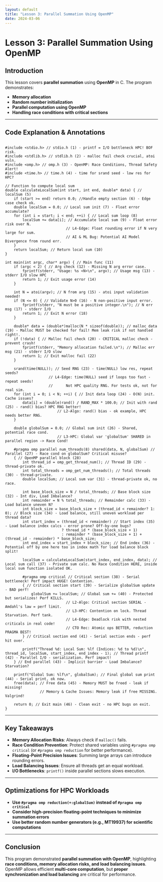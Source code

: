 ```yaml
---
layout: default
title: "Lesson 3: Parallel Summation Using OpenMP"
date: 2024-03-06
---
```


<h1>Lesson 3: Parallel Summation Using OpenMP</h1>

<h2>Introduction</h2>

<p>This lesson covers <strong>parallel summation</strong> using <strong>OpenMP</strong> in C. The program demonstrates:</p>
<ul>
  <li><strong>Memory allocation</strong></li>
  <li><strong>Random number initialization</strong></li>
  <li><strong>Parallel computation using OpenMP</strong></li>
  <li><strong>Handling race conditions with critical sections</strong></li>
</ul>

<hr>

<h2>Code Explanation &amp; Annotations</h2>

<pre><code class="c">
#include &lt;stdio.h&gt; // stdio.h (1) - printf = I/O bottleneck HPC! BOF risk.
#include &lt;stdlib.h&gt; // stdlib.h (2) - malloc fail check crucial, atoi vuln.
#include &lt;omp.h&gt; // omp.h (3) - OpenMP: Race Conditions, Thread Safety Alert!
#include &lt;time.h&gt; // time.h (4) - time for srand seed - low res for HPC?

// Function to compute local sum
double calculateLocalSum(int start, int end, double* data) { // localSum (5)
    if (start &gt;= end) return 0.0; //Handle empty section (6) - Edge case check ok.
    double localSum = 0.0; // Local sum init (7) - Float error accumulate?
    for (int i = start; i &lt; end; ++i) { // Local sum loop (8)
        localSum += data[i]; // Accumulate local sum (9) - Float error risk over N.
                            // L4-Edge: Float rounding error if N very large for sum.
                            // AI &amp; ML Bug: Potential AI Model Divergence from round err.
    }
    return localSum; // Return local sum (10)
}

int main(int argc, char* argv) { // Main func (11)
    if (argc &lt; 2) { // Arg check (12) - Missing N arg error case.
        fprintf(stderr, "Usage: %s &lt;N&gt;\n", argv); // Usage msg (13) - stderr I/O slow HPC
        return 1; // Exit usage error (14)
    }

    int N = atoi(argv); // N from arg (15) - atoi input validation needed!
    if (N &lt;= 0) { // Validate N&gt;0 (16) - N non-positive input error.
        fprintf(stderr, "N must be a positive integer.\n"); // N err msg (17) - stderr I/O
        return 1; // Exit N error (18)
    }

    double* data = (double*)malloc(N * sizeof(double)); // malloc data (19) - Malloc MUST be checked for fail! Mem leak risk if not handled right!.
    if (!data) { // Malloc fail check (20) - CRITICAL malloc check - prevent crash!
        fprintf(stderr, "Memory allocation failed.\n"); // Malloc err msg (21) - stderr I/O slow
        return 1; // Exit malloc fail (22)
    }

    srand(time(NULL)); // Seed RNG (23) - time(NULL) low res, repeat seeds?
                    // L4-Edge: time(NULL) seed if loops too fast - repeat seeds!
                    //      Not HPC quality RNG. For tests ok, not for real sim.
    for (int i = 0; i &lt; N; ++i) { // Init data loop (24) - O(N) init. Cache issues?
        data[i] = (double)rand() / RAND_MAX * 100.0; // Init with rand (25) - rand() bias? HPC RNG better!
                        // L2-Algo: rand() bias - ok example, HPC needs better RNG.
    }

    double globalSum = 0.0; // Global sum init (26) - Shared, potential race cond.
                        // L3-HPC: Global var 'globalSum' SHARED in parallel region -&gt; Race Cond!

    #pragma omp parallel num_threads(8) shared(data, N, globalSum) // Parallel (27) - Race cond on globalSum? Critical misuse?
    { // OpenMP parallel block (28)
        int thread_id = omp_get_thread_num(); // Thread ID (29) - thread-private ok.
        int total_threads = omp_get_num_threads(); // Total threads (30) - thread-private.
        double localSum; // Local sum var (31) - thread-private ok, no race.

        int base_block_size = N / total_threads; // Base block size (32) - Int div, Load Imbalance?
        int remainder = N % total_threads; // Remainder calc (33) - Load balance uneven N?
        int block_size = base_block_size + (thread_id &lt; remainder? 1: 0); // Block size (34) - Load balance, still uneven workload per thread data?
        int start_index = (thread_id &lt; remainder) // Start index (35) - Load balance index calcs - error prone? Off-by-one bugs?
                          ? thread_id * (base_block_size + 1)
                          : remainder * (base_block_size + 1) + (thread_id - remainder) * base_block_size;
        int end_index = start_index + block_size; // End index (36) - Potential off by one here too in index math for load balance block split!

        localSum = calculateLocalSum(start_index, end_index, data); // Local sum call (37) - Private sum calc. No Race Condition HERE, inside local sum function isolated OK.

        #pragma omp critical // Critical section (38) - Serial bottleneck! Perf impact HUGE! Contention.
        { // Critical section start (39) - Serialize globalSum update - BAD perf!
            globalSum += localSum; // Global sum += (40) - Protected but serializes! Perf KILLS.
                            // L2-Algo: Critical section SERIAL - Amdahl's law = perf limit.
                            // L3-HPC: Contention on lock. Thread Starvation. Perf tank.
                            // L4-Edge: Deadlock risk with nested criticals in real code!
                            // CTO Rec: Atomic ops BETTER, reduction PRAGMA BEST!
        } // Critical section end (41) - Serial section ends - perf hit over.

        printf("Thread %d: Local Sum: %lf (Indices: %d to %d)\n", thread_id, localSum, start_index, end_index - 1); // Thread printf (42) - Parallel I/O - serialization. Perf impact!
    } // End parallel (43) - Implicit barrier - Load Imbalance? Starvation?

    printf("Global Sum: %lf\n", globalSum); // Final global sum print (44) - Serial print, ok now.
    free(data); // Free data (45) - Memory MUST be freed - leak if missing!
                // Memory &amp; Cache Issues: Memory leak if free MISSING. Valgrind!

    return 0; // Exit main (46) - Clean exit - no HPC bugs on exit.
}
</code></pre>

<hr>

<h2>Key Takeaways</h2>
<ul>
  <li><strong>Memory Allocation Risks</strong>: Always check if <code>malloc()</code> fails.</li>
  <li><strong>Race Condition Prevention</strong>: Protect shared variables using <code>#pragma omp critical</code> (or <code>#pragma omp reduction</code> for better performance).</li>
  <li><strong>Floating-Point Precision Issues</strong>: Summing large arrays can introduce rounding errors.</li>
  <li><strong>Load Balancing Issues</strong>: Ensure all threads get an equal workload.</li>
  <li><strong>I/O Bottlenecks</strong>: <code>printf()</code> inside parallel sections slows execution.</li>
</ul>

<hr>

<h2>Optimizations for HPC Workloads</h2>
<ul>
  <li><strong>Use <code>#pragma omp reduction(+:globalSum)</code> instead of <code>#pragma omp critical</code></strong></li>
  <li><strong>Consider high-precision floating-point techniques to minimize summation errors</strong></li>
  <li><strong>Use better random number generators (e.g., MT19937) for scientific computations</strong></li>
</ul>

<hr>

<h2>Conclusion</h2>
<p>This program demonstrated <strong>parallel summation with OpenMP</strong>, highlighting <strong>race conditions, memory allocation risks, and load balancing issues</strong>. OpenMP allows efficient <strong>multi-core computation</strong>, but <strong>proper synchronization and load balancing</strong> are critical for performance.</p>
